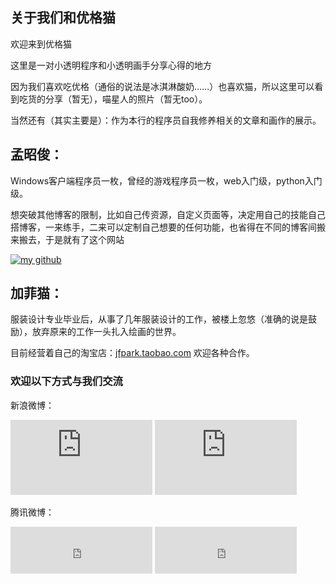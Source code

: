 <!-- 
.. title: 作者们
.. slug: about-authors
.. date: 2013/02/15 23:01:23
.. tags: 
.. link: 
.. description: 
-->

## 关于我们和优格猫
欢迎来到优格猫

这里是一对小透明程序和小透明画手分享心得的地方

因为我们喜欢吃优格（通俗的说法是冰淇淋酸奶……）也喜欢猫，所以这里可以看到吃货的分享（暂无），喵星人的照片（暂无too）。

当然还有（其实主要是）：作为本行的程序员自我修养相关的文章和画作的展示。

## 孟昭俊：
Windows客户端程序员一枚，曾经的游戏程序员一枚，web入门级，python入门级。

想突破其他博客的限制，比如自己传资源，自定义页面等，决定用自己的技能自己搭博客，一来练手，二来可以定制自己想要的任何功能，也省得在不同的博客间搬来搬去，于是就有了这个网站

<a href="http://www.github.com/zhaojunmeng" target="_blank"><img alt="my github" src="../assets/image/third_party_logo/blacktocat-32.png" title="my github"></a>

## 加菲猫：
服装设计专业毕业后，从事了几年服装设计的工作，被楼上忽悠（准确的说是鼓励），放弃原来的工作一头扎入绘画的世界。

目前经营着自己的淘宝店：<a href="http://jfpark.taobao.com" target="_blank">jfpark.taobao.com</a>
欢迎各种合作。

### 欢迎以下方式与我们交流
新浪微博：

<iframe width="227" height="120" class="share_self"  frameborder="0" scrolling="no" src="http://widget.weibo.com/weiboshow/index.php?language=&width=0&height=550&fansRow=2&ptype=1&speed=0&skin=1&isTitle=1&noborder=1&isWeibo=0&isFans=0&uid=1647425602&verifier=73d1633d&dpc=1"></iframe>
<iframe width="227" height="120" class="share_self"  frameborder="0" scrolling="no" src="http://widget.weibo.com/weiboshow/index.php?language=&width=0&height=550&fansRow=2&ptype=1&speed=0&skin=1&isTitle=1&noborder=1&isWeibo=0&isFans=0&uid=1647419212&verifier=5bb4676f&dpc=1"></iframe>

腾讯微博：

<iframe src="http://follow.v.t.qq.com/index.php?c=follow&a=quick&name=ariesmeng&style=1&t=1329117509845&f=1" frameborder="0" scrolling="auto" width="227" height="75" marginwidth="0" marginheight="0" allowtransparency="true"></iframe>
<iframe src="http://follow.v.t.qq.com/index.php?c=follow&a=quick&name=limeipark&style=1&t=1329117509845&f=1" frameborder="0" scrolling="auto" width="227" height="75" marginwidth="0" marginheight="0" allowtransparency="true"></iframe>

